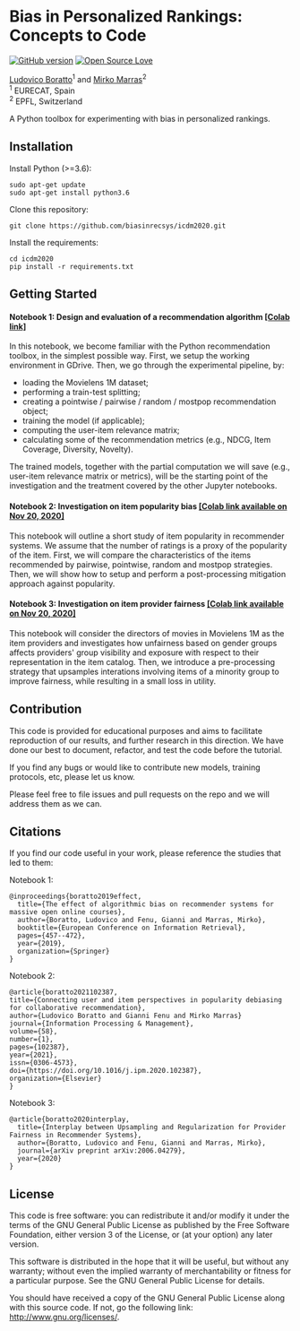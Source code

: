 # Bias in Personalized Rankings: Concepts to Code
[![GitHub version](https://badge.fury.io/gh/boennemann%2Fbadges.svg)](http://badge.fury.io/gh/boennemann%2Fbadges)
[![Open Source Love](https://badges.frapsoft.com/os/gpl/gpl.svg?v=102)](https://github.com/ellerbrock/open-source-badge/)

[Ludovico Boratto](https://www.ludovicoboratto.com/)<sup>1</sup> and [Mirko Marras](https://www.mirkomarras.com/)<sup>2</sup>
<br/><sup>1</sup> EURECAT, Spain<br/>
<sup>2</sup> EPFL, Switzerland 

A Python toolbox for experimenting with bias in personalized rankings. 

## Installation

Install Python (>=3.6):
```
sudo apt-get update
sudo apt-get install python3.6
```

Clone this repository:
```
git clone https://github.com/biasinrecsys/icdm2020.git
```

Install the requirements:

```
cd icdm2020
pip install -r requirements.txt
```

## Getting Started

#### Notebook 1: Design and evaluation of a recommendation algorithm [[Colab link]](https://colab.research.google.com/github/biasinrecsys/icdm2020/blob/master/notebooks/model_setup.ipynb)
In this notebook, we become familiar with the Python recommendation toolbox, in the simplest 
possible way. First, we setup the working environment in GDrive. Then, we go through the 
experimental pipeline, by:

- loading the Movielens 1M dataset;
- performing a train-test splitting;
- creating a pointwise / pairwise / random / mostpop recommendation object;
- training the model (if applicable);
- computing the user-item relevance matrix;
- calculating some of the recommendation metrics (e.g., NDCG, Item Coverage, Diversity, Novelty).

The trained models, together with the partial computation we will save (e.g., user-item relevance 
matrix or metrics), will be the starting point of the investigation and the treatment covered by 
the other Jupyter notebooks.

#### Notebook 2: Investigation on item popularity bias [[Colab link available on Nov 20, 2020]]()

This notebook will outline a short study of item popularity in recommender systems. We assume 
that the number of ratings is a proxy of the popularity of the item. First, we will compare 
the characteristics of the items recommended by pairwise, pointwise, random and mostpop strategies.
Then, we will show how to setup and perform a post-processing mitigation approach against popularity. 

#### Notebook 3: Investigation on item provider fairness [[Colab link available on Nov 20, 2020]]()

This notebook will consider the directors of movies in Movielens 1M as the item providers and 
investigates how unfairness based on gender groups affects providers' group visibility and 
exposure with respect to their representation in the item catalog. Then, we introduce a
pre-processing strategy that upsamples interations involving items of a minority group to 
improve fairness, while resulting in a small loss in utility. 

## Contribution
This code is provided for educational purposes and aims to facilitate reproduction of our results, and further research 
in this direction. We have done our best to document, refactor, and test the code before the tutorial.

If you find any bugs or would like to contribute new models, training protocols, etc, please let us know.

Please feel free to file issues and pull requests on the repo and we will address them as we can.

## Citations

If you find our code useful in your work, please reference the studies that led to them:

Notebook 1:

```
@inproceedings{boratto2019effect,
  title={The effect of algorithmic bias on recommender systems for massive open online courses},
  author={Boratto, Ludovico and Fenu, Gianni and Marras, Mirko},
  booktitle={European Conference on Information Retrieval},
  pages={457--472},
  year={2019},
  organization={Springer}
}
```

Notebook 2:

```
@article{boratto2021102387,
title={Connecting user and item perspectives in popularity debiasing for collaborative recommendation},
author={Ludovico Boratto and Gianni Fenu and Mirko Marras}
journal={Information Processing & Management},
volume={58},
number={1},
pages={102387},
year={2021},
issn={0306-4573},
doi={https://doi.org/10.1016/j.ipm.2020.102387},
organization={Elsevier}
}
```

Notebook 3:

```
@article{boratto2020interplay,
  title={Interplay between Upsampling and Regularization for Provider Fairness in Recommender Systems},
  author={Boratto, Ludovico and Fenu, Gianni and Marras, Mirko},
  journal={arXiv preprint arXiv:2006.04279},
  year={2020}
}
```

## License
This code is free software: you can redistribute it and/or modify it under the terms of the GNU General Public License as published by the Free Software Foundation, either version 3 of the License, or (at your option) any later version.

This software is distributed in the hope that it will be useful, but without any warranty; without even the implied warranty of merchantability or fitness for a particular purpose. See the GNU General Public License for details.

You should have received a copy of the GNU General Public License along with this source code. If not, go the following link: http://www.gnu.org/licenses/.


